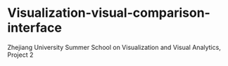 # Visualization-visual-comparison-interface
Zhejiang University Summer School on Visualization and Visual Analytics, Project 2
